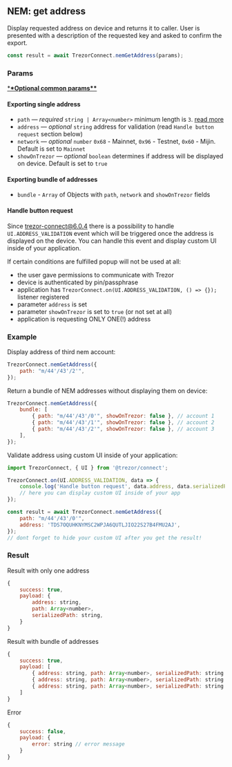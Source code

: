 ## NEM: get address

Display requested address on device and returns it to caller.
User is presented with a description of the requested key and asked to confirm the export.

```javascript
const result = await TrezorConnect.nemGetAddress(params);
```

### Params

[\***\*Optional common params\*\***](commonParams.md)

#### Exporting single address

-   `path` — _required_ `string | Array<number>` minimum length is `3`. [read more](../path.md)
-   `address` — _optional_ `string` address for validation (read `Handle button request` section below)
-   `network` — _optional_ `number` `0x68` - Mainnet, `0x96` - Testnet, `0x60` - Mijin. Default is set to `Mainnet`
-   `showOnTrezor` — _optional_ `boolean` determines if address will be displayed on device. Default is set to `true`

#### Exporting bundle of addresses

-   `bundle` - `Array` of Objects with `path`, `network` and `showOnTrezor` fields

#### Handle button request

Since trezor-connect@6.0.4 there is a possibility to handle `UI.ADDRESS_VALIDATION` event which will be triggered once the address is displayed on the device.
You can handle this event and display custom UI inside of your application.

If certain conditions are fulfilled popup will not be used at all:

-   the user gave permissions to communicate with Trezor
-   device is authenticated by pin/passphrase
-   application has `TrezorConnect.on(UI.ADDRESS_VALIDATION, () => {});` listener registered
-   parameter `address` is set
-   parameter `showOnTrezor` is set to `true` (or not set at all)
-   application is requesting ONLY ONE(!) address

### Example

Display address of third nem account:

```javascript
TrezorConnect.nemGetAddress({
    path: "m/44'/43'/2'",
});
```

Return a bundle of NEM addresses without displaying them on device:

```javascript
TrezorConnect.nemGetAddress({
    bundle: [
        { path: "m/44'/43'/0'", showOnTrezor: false }, // account 1
        { path: "m/44'/43'/1'", showOnTrezor: false }, // account 2
        { path: "m/44'/43'/2'", showOnTrezor: false }, // account 3
    ],
});
```

Validate address using custom UI inside of your application:

```javascript
import TrezorConnect, { UI } from '@trezor/connect';

TrezorConnect.on(UI.ADDRESS_VALIDATION, data => {
    console.log('Handle button request', data.address, data.serializedPath);
    // here you can display custom UI inside of your app
});

const result = await TrezorConnect.nemGetAddress({
    path: "m/44'/43'/0'",
    address: 'TDS7OQUHKNYMSC2WPJA6QUTLJIO22S27B4FMU2AJ',
});
// dont forget to hide your custom UI after you get the result!
```

### Result

Result with only one address

```javascript
{
    success: true,
    payload: {
        address: string,
        path: Array<number>,
        serializedPath: string,
    }
}
```

Result with bundle of addresses

```javascript
{
    success: true,
    payload: [
        { address: string, path: Array<number>, serializedPath: string }, // account 1
        { address: string, path: Array<number>, serializedPath: string }, // account 2
        { address: string, path: Array<number>, serializedPath: string }, // account 3
    ]
}
```

Error

```javascript
{
    success: false,
    payload: {
        error: string // error message
    }
}
```
